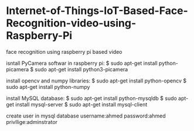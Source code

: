 # Internet-of-Things-IoT-Based-Face-Recognition-video-using-Raspberry-Pi
face recognition using raspberry pi based video 

isntall PyCamera softwar in raspberry pi:
   $  sudo apt-get install python-picamera
   $  sudo apt-get install python3-picamera


install opencv and numpy libraries: 
   $  sudo apt-get install python-opencv
   $  sudo apt-get install python-numpy

install MySQL database:
  $  sudo apt-get install python-mysqldb
  $  sudo apt-get install mysql-server
  $  sudo apt-get install mysql-client
  

create user in mysql database 
  username:ahmed
  password:ahmed
  privllige:adminstrator
  
  
